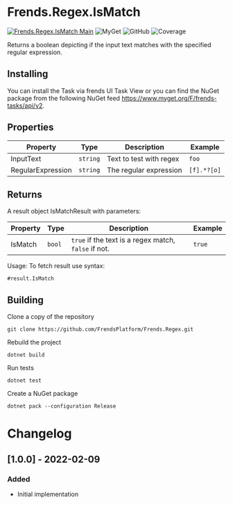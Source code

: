 # Frends.Regex.IsMatch

[![Frends.Regex.IsMatch Main](https://github.com/FrendsPlatform/Frends.Regex/actions/workflows/IsMatch_build_and_test_on_main.yml/badge.svg)](https://github.com/FrendsPlatform/Frends.Regex/actions/workflows/IsMatch_build_and_test_on_main.yml)
![MyGet](https://img.shields.io/myget/frends-tasks/v/Frends.Regex.IsMatch?label=NuGet)
 ![GitHub](https://img.shields.io/github/license/FrendsPlatform/Frends.Regex?label=License)
 ![Coverage](https://app-github-custom-badges.azurewebsites.net/Badge?key=FrendsPlatform/Frends.Regex|Frends.Regex.IsMatch|main)

Returns a boolean depicting if the input text matches with the specified regular expression.

## Installing

You can install the Task via frends UI Task View or you can find the NuGet package from the following NuGet feed
https://www.myget.org/F/frends-tasks/api/v2.

## Properties

| Property          | Type     | Description             | Example     |
| ----------------- | -------- | ----------------------- | ----------- |
| InputText         | `string` | Text to test with regex | `foo`       |
| RegularExpression | `string` | The regular expression  | `[f].*?[o]` |

## Returns

A result object IsMatchResult with parameters:

| Property | Type   | Description                                          | Example |
| -------- | ------ | ---------------------------------------------------- | ------- |
| IsMatch  | `bool` | `true` if the text is a regex match, `false` if not. | `true`  |

Usage:
To fetch result use syntax:

`#result.IsMatch`

## Building

Clone a copy of the repository

`git clone https://github.com/FrendsPlatform/Frends.Regex.git`

Rebuild the project

`dotnet build`

Run tests

`dotnet test`

Create a NuGet package

`dotnet pack --configuration Release`

# Changelog

## [1.0.0] - 2022-02-09
### Added
- Initial implementation